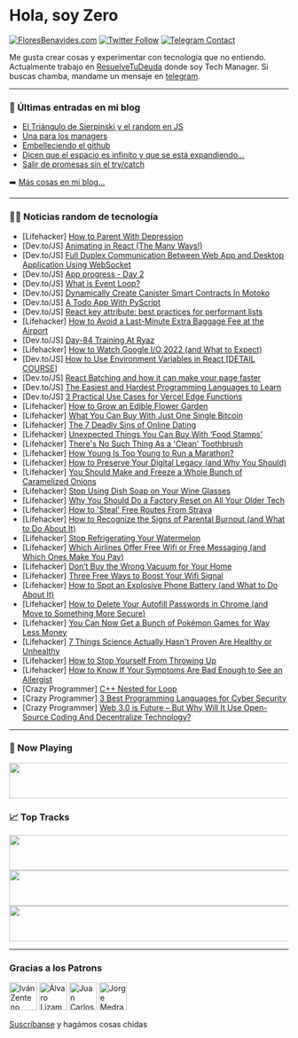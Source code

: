 # Hola, soy Zero

[![FloresBenavides.com](https://img.shields.io/website?down_message=oops&label=MiBlog&style=for-the-badge&up_message=online&url=https%3A%2F%2Ffloresbenavides.com)](https://floresbenavides.com) [![Twitter Follow](https://img.shields.io/twitter/follow/ZeroDragon?color=%231DA1F2&label=Follow&logo=twitter&logoColor=ffffff&style=for-the-badge)](https://twitter.com/zerodragon) [![Telegram Contact](https://img.shields.io/badge/escr%C3%ADbeme-ZeroDragon-%2326A5E4?style=for-the-badge&logo=telegram)](https://t.me/zerodragon)

Me gusta crear cosas y experimentar con tecnología que no entiendo.
Actualmente trabajo en [ResuelveTuDeuda](http://github.com/resuelve) donde soy Tech Manager.
Si buscas chamba, mandame un mensaje en [telegram](https://t.me/zerodragon).

---

### 📕 Últimas entradas en mi blog
<!-- BLOG-POST-LIST:START -->
- [El Triángulo de Sierpinski y el random en JS](https://floresbenavides.com/el-triangulo-de-sierpinski-y-el-random-en-js/)
- [Una para los managers](https://floresbenavides.com/una-para-los-managers/)
- [Embelleciendo el github](https://floresbenavides.com/embelleciendo-el-github/)
- [Dicen que el espacio es infinito y que se está expandiendo…](https://floresbenavides.com/dicen-que-el-espacio-es-infinito-y-que-se-esta-expandiendo/)
- [Salir de promesas sin el try/catch](https://floresbenavides.com/salir-de-promesas-sin-el-try-catch/)
<!-- BLOG-POST-LIST:END -->

➡️ [Más cosas en mi blog...](https://floresbenavides.com)

---

### 👨‍💻 Noticias random de tecnología
<!-- TECH-POSTS:START -->
- [Lifehacker] [How to Parent With Depression](https://lifehacker.com/how-to-parent-with-depression-1848892904)
- [Dev.to/JS] [Animating in React &lpar;The Many Ways!&rpar;](https://dev.to/israelmitolu/animating-in-react-the-many-ways-gm5)
- [Dev.to/JS] [Full Duplex Communication Between Web App and Desktop Application Using WebSocket](https://dev.to/mark0960/full-duplex-communication-between-web-app-and-desktop-application-using-websocket-51gd)
- [Dev.to/JS] [App progress - Day 2](https://dev.to/advikguptadev/app-progress-day-2-2d97)
- [Dev.to/JS] [What is Event Loop?](https://dev.to/prakashsakari/what-is-event-loop-3hdo)
- [Dev.to/JS] [Dynamically Create Canister Smart Contracts In Motoko](https://dev.to/daviddalbusco/dynamically-create-canister-smart-contracts-in-motoko-1a18)
- [Dev.to/JS] [A Todo App With PyScript](https://dev.to/bascodes/a-todo-app-with-pyscript-3435)
- [Dev.to/JS] [React key attribute: best practices for performant lists](https://dev.to/adevnadia/react-key-attribute-best-practices-for-performant-lists-2djc)
- [Lifehacker] [How to Avoid a Last-Minute Extra Baggage Fee at the Airport](https://lifehacker.com/how-to-avoid-a-last-minute-extra-baggage-fee-at-the-air-1848901536)
- [Dev.to/JS] [Day-84 Training At Ryaz](https://dev.to/mahin651/day-82-training-at-ryaz-2i9p)
- [Lifehacker] [How to Watch Google I/O 2022 &lpar;and What to Expect&rpar;](https://lifehacker.com/how-to-watch-google-i-o-2022-and-what-to-expect-1848905197)
- [Dev.to/JS] [How to Use Environment Variables in React [DETAIL COURSE]](https://dev.to/codecoursessite/how-to-use-environment-variables-in-react-detail-course-3ig0)
- [Dev.to/JS] [React Batching and how it can make your page faster](https://dev.to/aryclenio/react-batching-and-how-it-can-make-your-page-faster-1e2k)
- [Dev.to/JS] [The Easiest and Hardest Programming Languages to Learn](https://dev.to/techreviewer_co/the-easiest-and-hardest-programming-languages-to-learn-2nja)
- [Dev.to/JS] [3 Practical Use Cases for Vercel Edge Functions](https://dev.to/thetombomb/3-practical-use-cases-for-vercel-edge-functions-b5p)
- [Lifehacker] [How to Grow an Edible Flower Garden](https://lifehacker.com/how-to-grow-an-edible-flower-garden-1848903798)
- [Lifehacker] [What You Can Buy With Just One Single Bitcoin](https://lifehacker.com/what-you-can-buy-with-just-one-single-bitcoin-1848903827)
- [Lifehacker] [The 7 Deadly Sins of Online Dating](https://lifehacker.com/the-7-deadly-sins-of-online-dating-1848902317)
- [Lifehacker] [Unexpected Things You Can Buy With ‘Food Stamps’](https://lifehacker.com/unexpected-things-you-can-buy-with-food-stamps-1848901836)
- [Lifehacker] [There&#39;s No Such Thing As a &#39;Clean&#39; Toothbrush](https://lifehacker.com/theres-no-such-thing-as-a-clean-toothbrush-1848901927)
- [Lifehacker] [How Young Is Too Young to Run a Marathon?](https://lifehacker.com/how-young-is-too-young-to-run-a-marathon-1848901266)
- [Lifehacker] [How to Preserve Your Digital Legacy &lpar;and Why You Should&rpar;](https://lifehacker.com/how-to-preserve-your-digital-legacy-and-why-you-should-1848900489)
- [Lifehacker] [You Should Make and Freeze a Whole Bunch of Caramelized Onions](https://lifehacker.com/you-should-make-and-freeze-a-whole-bunch-of-caramelized-1848901284)
- [Lifehacker] [Stop Using Dish Soap on Your Wine Glasses](https://lifehacker.com/stop-using-dish-soap-on-your-wine-glasses-1848901553)
- [Lifehacker] [Why You Should Do a Factory Reset on All Your Older Tech](https://lifehacker.com/why-you-should-do-a-factory-reset-on-all-your-older-tec-1848899346)
- [Lifehacker] [How to &#39;Steal&#39; Free Routes From Strava](https://lifehacker.com/how-to-steal-free-routes-from-strava-1848900774)
- [Lifehacker] [How to Recognize the Signs of Parental Burnout &lpar;and What to Do About It&rpar;](https://lifehacker.com/how-to-recognize-the-signs-of-parental-burnout-and-wha-1848900468)
- [Lifehacker] [Stop Refrigerating Your Watermelon](https://lifehacker.com/stop-refrigerating-your-watermelon-1848900347)
- [Lifehacker] [Which Airlines Offer Free Wifi or Free Messaging &lpar;and Which Ones Make You Pay&rpar;](https://lifehacker.com/which-airlines-offer-free-wifi-or-free-messaging-and-w-1848899990)
- [Lifehacker] [Don’t Buy the Wrong Vacuum for Your Home](https://lifehacker.com/don-t-buy-the-wrong-vacuum-for-your-home-1848899622)
- [Lifehacker] [Three Free Ways to Boost Your Wifi Signal](https://lifehacker.com/three-free-ways-to-boost-your-wifi-signal-1848900141)
- [Lifehacker] [How to Spot an Explosive Phone Battery &lpar;and What to Do About It&rpar;](https://lifehacker.com/how-to-spot-an-explosive-phone-battery-and-what-to-do-1848899784)
- [Lifehacker] [How to Delete Your Autofill Passwords in Chrome &lpar;and Move to Something More Secure&rpar;](https://lifehacker.com/how-to-delete-your-autofill-passwords-in-chrome-and-mo-1848897217)
- [Lifehacker] [You Can Now Get a Bunch of Pokémon Games for Way Less Money](https://lifehacker.com/you-can-now-get-a-bunch-of-pokemon-games-for-way-less-m-1848899521)
- [Lifehacker] [7 Things Science Actually Hasn&#39;t Proven Are Healthy or Unhealthy](https://lifehacker.com/7-things-science-actually-hasnt-proven-are-healthy-or-u-1848893489)
- [Lifehacker] [How to Stop Yourself From Throwing Up](https://lifehacker.com/how-to-stop-yourself-from-throwing-up-1848893119)
- [Lifehacker] [How to Know If Your Symptoms Are Bad Enough to See an Allergist](https://lifehacker.com/how-to-know-if-your-symptoms-are-bad-enough-to-see-an-a-1848893822)
- [Crazy Programmer] [C++ Nested for Loop](https://www.thecrazyprogrammer.com/2022/05/c-nested-for-loop.html)
- [Crazy Programmer] [3 Best Programming Languages for Cyber Security](https://www.thecrazyprogrammer.com/2022/04/programming-languages-for-cyber-security.html)
- [Crazy Programmer] [Web 3.0 is Future – But Why Will It Use Open-Source Coding And Decentralize Technology?](https://www.thecrazyprogrammer.com/2022/04/web-3-0.html)<!-- TECH-POSTS:END -->

---

### 🎵 Now Playing
<a href="https://spotify-now-playing-dun.vercel.app/now-playing?open"><img src="https://spotify-now-playing-dun.vercel.app/now-playing" width="540" height="64"></a>

### 📈 Top Tracks
<a href="https://spotify-now-playing-dun.vercel.app/top-tracks?i=1&open"><img src="https://spotify-now-playing-dun.vercel.app/top-tracks?i=1" width="540" height="64"></a>
<a href="https://spotify-now-playing-dun.vercel.app/top-tracks?i=2&open"><img src="https://spotify-now-playing-dun.vercel.app/top-tracks?i=2" width="540" height="64"></a>
<a href="https://spotify-now-playing-dun.vercel.app/top-tracks?i=3&open"><img src="https://spotify-now-playing-dun.vercel.app/top-tracks?i=3" width="540" height="64"></a>

---

### Gracias a los Patrons
[<img src="https://avatars.githubusercontent.com/u/243380?v=4" alt="Iván Zenteno" width="50px">](https://github.com/k001) [<img src="https://avatars.githubusercontent.com/u/19955639?v=4" alt="Álvaro Lizama" width="50px">](https://github.com/alvarolizama) [<img src="https://avatars.githubusercontent.com/u/2718753?v=4" alt="Juan Carlos Ruiz" width="50px">](https://github.com/JuanCrg90) [<img src="https://avatars.githubusercontent.com/u/37025?v=4" alt="Jorge Medrano" width="50px">](https://github.com/h1pp1e) 

[Suscríbanse](https://www.patreon.com/zerodragon) y hagámos cosas chidas
